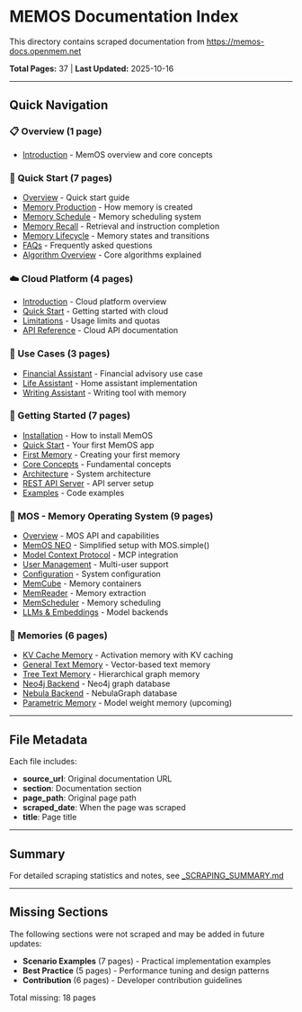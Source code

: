 # MEMOS Documentation Index

This directory contains scraped documentation from https://memos-docs.openmem.net

**Total Pages:** 37 | **Last Updated:** 2025-10-16

---

## Quick Navigation

### 📋 Overview (1 page)
- [Introduction](overview-introduction.md) - MemOS overview and core concepts

### 🚀 Quick Start (7 pages)
- [Overview](quickstart-overview.md) - Quick start guide
- [Memory Production](quickstart-memory-production.md) - How memory is created
- [Memory Schedule](quickstart-memory-schedule.md) - Memory scheduling system
- [Memory Recall](quickstart-memory-recall.md) - Retrieval and instruction completion
- [Memory Lifecycle](quickstart-memory-lifecycle.md) - Memory states and transitions
- [FAQs](quickstart-faqs.md) - Frequently asked questions
- [Algorithm Overview](quickstart-algorithm-overview.md) - Core algorithms explained

### ☁️ Cloud Platform (4 pages)
- [Introduction](cloud-platform-introduction.md) - Cloud platform overview
- [Quick Start](cloud-platform-quick-start.md) - Getting started with cloud
- [Limitations](cloud-platform-limitations.md) - Usage limits and quotas
- [API Reference](cloud-platform-api-reference.md) - Cloud API documentation

### 💼 Use Cases (3 pages)
- [Financial Assistant](use-cases-financial-assistant.md) - Financial advisory use case
- [Life Assistant](use-cases-life-assistant.md) - Home assistant implementation
- [Writing Assistant](use-cases-writing-assistant.md) - Writing tool with memory

### 🏁 Getting Started (7 pages)
- [Installation](getting-started-installation.md) - How to install MemOS
- [Quick Start](getting-started-quick-start.md) - Your first MemOS app
- [First Memory](getting-started-first-memory.md) - Creating your first memory
- [Core Concepts](getting-started-core-concepts.md) - Fundamental concepts
- [Architecture](getting-started-architecture.md) - System architecture
- [REST API Server](getting-started-rest-api-server.md) - API server setup
- [Examples](getting-started-examples.md) - Code examples

### 🔧 MOS - Memory Operating System (9 pages)
- [Overview](mos-overview.md) - MOS API and capabilities
- [MemOS NEO](mos-memos-neo.md) - Simplified setup with MOS.simple()
- [Model Context Protocol](mos-memos-mcp.md) - MCP integration
- [User Management](mos-users.md) - Multi-user support
- [Configuration](mos-users-configurations.md) - System configuration
- [MemCube](mos-memcube.md) - Memory containers
- [MemReader](mos-memreader.md) - Memory extraction
- [MemScheduler](mos-memscheduler.md) - Memory scheduling
- [LLMs & Embeddings](mos-llms-embeddings.md) - Model backends

### 💾 Memories (6 pages)
- [KV Cache Memory](memories-kv-cache-memory.md) - Activation memory with KV caching
- [General Text Memory](memories-plaintext-general-textual.md) - Vector-based text memory
- [Tree Text Memory](memories-plaintext-tree-textual.md) - Hierarchical graph memory
- [Neo4j Backend](memories-plaintext-neo4j.md) - Neo4j graph database
- [Nebula Backend](memories-plaintext-nebula.md) - NebulaGraph database
- [Parametric Memory](memories-parametric-memory.md) - Model weight memory (upcoming)

---

## File Metadata

Each file includes:
- **source_url**: Original documentation URL
- **section**: Documentation section
- **page_path**: Original page path
- **scraped_date**: When the page was scraped
- **title**: Page title

---

## Summary

For detailed scraping statistics and notes, see [_SCRAPING_SUMMARY.md](_SCRAPING_SUMMARY.md)

---

## Missing Sections

The following sections were not scraped and may be added in future updates:

- **Scenario Examples** (7 pages) - Practical implementation examples
- **Best Practice** (5 pages) - Performance tuning and design patterns
- **Contribution** (6 pages) - Developer contribution guidelines

Total missing: 18 pages
